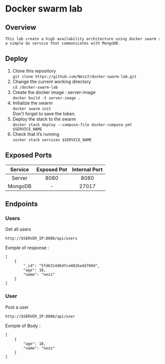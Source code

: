 # Docker swarm lab

## Overview 
    This lab create a high availability architecture using docker swarm : a simple Go service that communicates with MongoDB.
## Deploy
1. Clone this repository <br>
`git clone https://github.com/Nezz7/docker-swarm-lab.git`
2. Change the current working directory <br>
`cd /docker-swarm-lab`<br>
3. Create the docker image : server-image  <br>
`docker build -t server-image .`<br>
4. Initialize the swarm <br>
`docker swarm init`<br>
Don't forget to save the token.<br>
5. Deploy the stack to the swarm<br>
`docker stack deploy --compose-file docker-compose.yml  $SERVICE_NAME`<br>
6. Check that it’s running <br>
`socker stack services $SERVICE_NAME`<br>

## Exposed Ports

| Service       | Exposed Pot   | Internal Port  |
|:-------------:|:-------------:| :-----:|
| Server        | 8080  | 8080 |
| MongoDB       | -      | 27017 |

## Endpoints

### Users

Get all users

`http://$SERVER_IP:8080/api/users`

Exmple of response :
```
[
    {
        "_id": "5fd6314d6dfce4826add769d",
        "age": 18,
        "name": "nezz"
    }
]
```

### User

Post a user

`http://$SERVER_IP:8080/api/user`

Exmple of Body :
```
[
    {
        "age": 18,
        "name": "nezz"
    }
]
```
